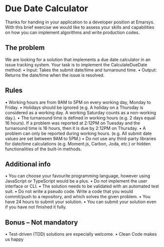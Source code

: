 # Due Date Calculator
Thanks for handing in your application to a developer position at Emarsys. With this brief exercise
we would like to assess your skills and capabilities on how you can implement algorithms and write
production codes.
## The problem
We are looking for a solution that implements a due date calculator in an issue tracking system.
Your task is to implement the CalculateDueDate method:
• Input: Takes the submit date/time and turnaround time.
• Output: Returns the date/time when the issue is resolved.
## Rules
• Working hours are from 9AM to 5PM on every working day, Monday to Friday.
• Holidays should be ignored (e.g. A holiday on a Thursday is considered as a working day. A
working Saturday counts as a non-working day.).
• The turnaround time is defined in working hours (e.g. 2 days equal 16 hours). If a problem
was reported at 2:12PM on Tuesday and the turnaround time is 16 hours, then it is due by
2:12PM on Thursday.
• A problem can only be reported during working hours. (e.g. All submit date values are set
between 9AM to 5PM.)
• Do not use any third-party libraries for date/time calculations (e.g. Moment.js, Carbon,
Joda, etc.) or hidden functionalities of the built-in methods.
## Additional info
• You can choose your favourite programming language, however using JavaScript or
TypeScript would be a plus.
• Do not implement the user interface or CLI.
• The solution needs to be validated with an automated test suit.
• Do not write a pseudo code. Write a code that you would commit/push to a repository, and
which solves the given problem.
• You have 24 hours to submit your solution.
• You can submit your solution even if you have not finished it fully.
## Bonus – Not mandatory
• Test-driven (TDD) solutions are especially welcome.
• Clean Code makes us happy
